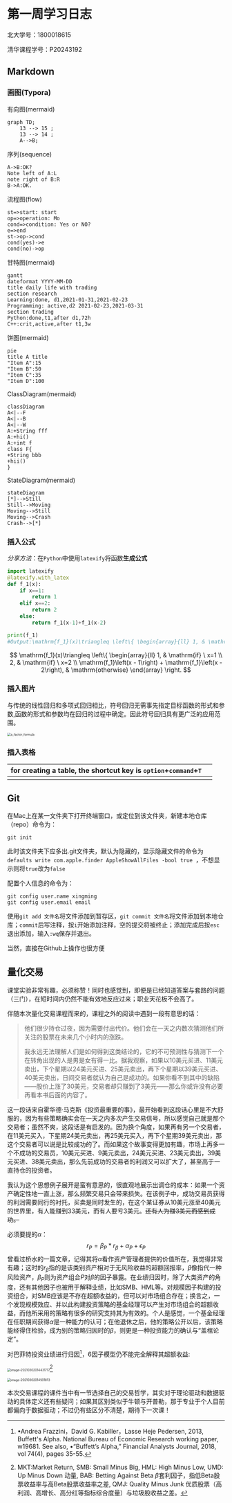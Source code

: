 # 第一周学习日志

北大学号：1800018615

清华课程学号：P20243192

## Markdown

### 画图(Typora)

有向图(mermaid)

```mermaid
graph TD;
	13 --> 15 ;
	13 --> 14 ;
	A-->B;
```

序列(sequence)

```sequence
A->B:OK?
Note left of A:L
note right of B:R
B->A:OK.
```

流程图(flow)

```flow
st=>start: start
op=>operation: Mo 
cond=>condition: Yes or NO?
e=>end
st->op->cond
cond(yes)->e
cond(no)->op
```

甘特图(mermaid)

```mermaid
gantt
dateformat YYYY-MM-DD
title daily life with trading
section research
Learning:done, d1,2021-01-31,2021-02-23
Programming: active,d2 2021-02-23,2021-03-31
section trading
Python:done,t1,after d1,72h
C++:crit,active,after t1,3w

```

饼图(mermaid)

```mermaid
pie
title A title 
"Item A":15
"Item B":50
"Item C":35
"Item D":100

```

ClassDiagram(mermaid)

```mermaid
classDiagram
A<|--F
A<|--B
A<|--W
A:+String fff
A:+hi()
A:+int f
class F{
+String bbb
+hii()
}
```

StateDiagram(mermaid)

```mermaid
stateDiagram
[*]-->Still
Still-->Moving
Moving-->Still
Moving-->Crash
Crash-->[*]
```



### 插入公式

*分享方法*：在`Python`中使用`latexify`将函数**生成公式**

```python
import latexify
@latexify.with_latex
def f_1(x):
    if x==1:
        return 1
    elif x==2:
        return 2
    else:
        return f_1(x-1)+f_1(x-2)

print(f_1)
#Output:\mathrm{f_1}(x)\triangleq \left\{ \begin{array}{ll} 1, & \mathrm{if} \ x=1 \\ 2, & \mathrm{if} \ x=2 \\ \mathrm{f_1}\left(x - 1\right) + \mathrm{f_1}\left(x - 2\right), & \mathrm{otherwise} \end{array} \right.
```

$$
\mathrm{f_1}(x)\triangleq \left\{ \begin{array}{ll} 1, & \mathrm{if} \ x=1 \\ 2, & \mathrm{if} \ x=2 \\ \mathrm{f_1}\left(x - 1\right) + \mathrm{f_1}\left(x - 2\right), & \mathrm{otherwise} \end{array} \right.
$$

### 插入图片

与传统的线性回归和多项式回归相比，符号回归无需事先指定目标函数的形式和参数,函数的形式和参数均在回归的过程中确定。因此符号回归具有更广泛的应用范围。

<img src="https://github.com/WmOaLxF/Picture/blob/main/a_factor_formula.png" alt="a_factor_formula" style="zoom:50%;" />



### 插入表格

| for creating a table, the shortcut key is `option`+`command`+`T` |      |
| ------------------------------------------------------------ | ---- |
|                                                              |      |

## Git

在Mac上在某一文件夹下打开终端窗口，或定位到该文件夹，新建本地仓库（repo）命令为：

```
git init
```

此时该文件夹下应多出.git文件夹，默认为隐藏的，显示隐藏文件的命令为`defaults write com.apple.finder AppleShowAllFiles -bool true `，不想显示则将`true`改为`false`

配置个人信息的命令为：

```
git config user.name xingming
git config user.email email
```

使用`git add 文件名`将文件添加到暂存区，`git commit 文件名`将文件添加到本地仓库；`commit`后写注释，按`i`开始添加注释，空的提交将被终止；添加完成后按`esc`退出添加，输入`:wq`保存并退出。

当然，直接在Github上操作也很方便

## 量化交易

课堂实验非常有趣，必须称赞！同时也感觉到，即便是已经知道答案与套路的问题（三门），在短时间内仍然不能有效地反应过来；职业天花板不会高了。

伴随本次量化交易课程而来的，课程之外的阅读中遇到一段有意思的话：

> 他们很少持仓过夜，因为需要付出代价。他们会在一天之内数次猜测他们所关注的股票在未来几个小时内的涨跌。
>
> 我永远无法理解人们是如何得到这类结论的，它的不可预测性与猜测下一个在转角出现的人是男是女有得一比。据我观察，如果以10美元买进、11美元卖出，下个星期以24美元买进、25美元卖出，再下个星期以39美元买进、40美元卖出，日间交易者就认为自己是成功的。如果你看不到其中的缺陷——股价上涨了30美元，交易者却只赚到了3美元——那么你或许没有必要再看本书后面的内容了。

这一段话来自霍华德·马克斯《投资最重要的事》，最开始看到这段话心里是不大舒服的，因为有些策略确实会在一天之内多次产生交易信号，所以感觉自己就是那个交易者；虽然不爽，这段话是有启发的。因为换个角度，如果再有另一个交易者，在11美元买入，下星期24美元卖出，再25美元买入，再下个星期39美元卖出，那这个交易者可以说是比较成功的了。而如果这个故事变得更加有趣，市场上再多一个不成功的交易员，10美元买进、9美元卖出，24美元买进、23美元卖出，39美元买进、38美元卖出，那么先前成功的交易者的利润又可以扩大了，甚至高于一直持仓的投资者。

我认为这个思想例子展开是蛮有意思的，很直观地展示出调仓的成本：如果一个资产确定性地一直上涨，那么频繁交易只会带来损失。在该例子中，成功交易员获得的利润需要同行的衬托，买卖是同时发生的，在这个某证券从10美元涨至40美元的世界里，有人能赚到33美元，而有人要亏3美元。~~还有人为赚3美元而感到成功。~~

必须要提的$\alpha$：
$$
r_P=\beta_P* r_\beta+\alpha_P+\epsilon_P 
$$
曾看过桥水的一篇文章，记得其将$\alpha$看作资产管理者提供的价值所在，我觉得非常有趣；这时的$r_\beta$指的是该类别资产相对于无风险收益的超额回报率，$\beta$像指代一种风险资产，$\beta_P$则为资产组合$P$对$\beta$的因子暴露。在业绩归因时，除了大类资产的角度，还有其他因子也被用于解释业绩，比如SMB、HML等。对规模因子构建的投资组合，对SMB应该是不存在超额收益的，但可以对市场组合存在；换言之，一个发现规模效应、并以此构建投资策略的基金经理可以产生对市场组合的超额收益，而他所采用的策略有很多的研究支持其为有效的。个人是感觉，一个基金经理在任职期间获得$\alpha$是一种能力的认可；在他退休之后，他的策略公开以后，该策略能经得住检验，成为别的策略归因时的$\beta$，则更是一种投资能力的确认与“盖棺论定”。

对巴菲特投资业绩进行归因[^1]，6因子模型仍不能完全解释其超额收益:

<img src="https://github.com/WmOaLxF/Picture/blob/main/image-20210302014431717.png" alt="image-20210302014431717" style="zoom:50%;" />[^2]

<img src="https://github.com/WmOaLxF/Picture/blob/main/image-20210302014501813.png" alt="image-20210302014501813" style="zoom:50%;" />

[^1]: •Andrea Frazzini，David G. Kabiller，Lasse Heje Pedersen, 2013, Buffett's Alpha. National Bureau of Economic Research working paper, w19681. See also, •“Buffett’s Alpha,” Financial Analysts Journal, 2018, vol 74(4), pages 35-55.
[^2]: MKT:Market Return, SMB: Small Minus Big, HML: High Minus Low, UMD: Up Minus Down 动量, BAB: Betting Against Beta $\beta$套利因子，指低Beta股票收益率与高Beta股票收益率之差, QMJ: Quality Minus Junk 优质股票（高利润、高增长、高分红等指标综合度量）与垃圾股收益之差。

本次交易课程的课件当中有一节选择自己的交易哲学，其实对于理论驱动和数据驱动的具体定义还有些疑问；如果其区别类似于牛顿与开普勒，那于专业于个人目前都偏向于数据驱动；不过仍有些区分不清楚，期待下一次课！
